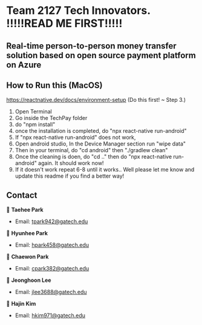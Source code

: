 # Team 2127 Tech Innovators. !!!!!READ ME FIRST!!!!!
## Real-time person-to-person money transfer solution based on open source payment platform on Azure

## How to Run this (MacOS)
https://reactnative.dev/docs/environment-setup (Do this first! ~ Step 3.)
  1) Open Terminal
  2) Go inside the TechPay folder
  3) do "npm install"
  4) once the installation is completed, do "npx react-native run-android"
  5) If "npx react-native run-android" does not work,
  6) Open android studio, In the Device Manager section run "wipe data"
  7) Then in your terminal, do "cd android" then "./gradlew clean"
  8) Once the cleaning is doen, do "cd .." then do "npx react-native run-android" again. It should work now!
  9) If it doesn't work repeat 6-8 until it works.. Well please let me know and update this readme if you find a better way!



## Contact
👤 **Taehee Park**
* Email: tpark942@gatech.edu

👤 **Hyunhee Park**
* Email: hpark458@gatech.edu

👤 **Chaewon Park**
* Email: cpark382@gatech.edu

👤 **Jeonghoon Lee**
* Email: jlee3688@gatech.edu

👤 **Hajin Kim**
* Email: hkim971@gatech.edu
